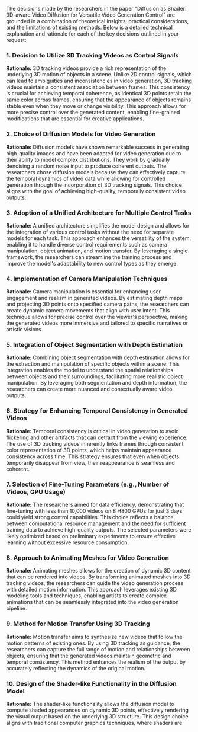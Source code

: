 The decisions made by the researchers in the paper "Diffusion as Shader: 3D-aware Video Diffusion for Versatile Video Generation Control" are grounded in a combination of theoretical insights, practical considerations, and the limitations of existing methods. Below is a detailed technical explanation and rationale for each of the key decisions outlined in your request:

### 1. Decision to Utilize 3D Tracking Videos as Control Signals
**Rationale:** 
3D tracking videos provide a rich representation of the underlying 3D motion of objects in a scene. Unlike 2D control signals, which can lead to ambiguities and inconsistencies in video generation, 3D tracking videos maintain a consistent association between frames. This consistency is crucial for achieving temporal coherence, as identical 3D points retain the same color across frames, ensuring that the appearance of objects remains stable even when they move or change visibility. This approach allows for more precise control over the generated content, enabling fine-grained modifications that are essential for creative applications.

### 2. Choice of Diffusion Models for Video Generation
**Rationale:** 
Diffusion models have shown remarkable success in generating high-quality images and have been adapted for video generation due to their ability to model complex distributions. They work by gradually denoising a random noise input to produce coherent outputs. The researchers chose diffusion models because they can effectively capture the temporal dynamics of video data while allowing for controlled generation through the incorporation of 3D tracking signals. This choice aligns with the goal of achieving high-quality, temporally consistent video outputs.

### 3. Adoption of a Unified Architecture for Multiple Control Tasks
**Rationale:** 
A unified architecture simplifies the model design and allows for the integration of various control tasks without the need for separate models for each task. This approach enhances the versatility of the system, enabling it to handle diverse control requirements such as camera manipulation, object animation, and motion transfer. By leveraging a single framework, the researchers can streamline the training process and improve the model's adaptability to new control types as they emerge.

### 4. Implementation of Camera Manipulation Techniques
**Rationale:** 
Camera manipulation is essential for enhancing user engagement and realism in generated videos. By estimating depth maps and projecting 3D points onto specified camera paths, the researchers can create dynamic camera movements that align with user intent. This technique allows for precise control over the viewer's perspective, making the generated videos more immersive and tailored to specific narratives or artistic visions.

### 5. Integration of Object Segmentation with Depth Estimation
**Rationale:** 
Combining object segmentation with depth estimation allows for the extraction and manipulation of specific objects within a scene. This integration enables the model to understand the spatial relationships between objects and their surroundings, facilitating more realistic object manipulation. By leveraging both segmentation and depth information, the researchers can create more nuanced and contextually aware video outputs.

### 6. Strategy for Enhancing Temporal Consistency in Generated Videos
**Rationale:** 
Temporal consistency is critical in video generation to avoid flickering and other artifacts that can detract from the viewing experience. The use of 3D tracking videos inherently links frames through consistent color representation of 3D points, which helps maintain appearance consistency across time. This strategy ensures that even when objects temporarily disappear from view, their reappearance is seamless and coherent.

### 7. Selection of Fine-Tuning Parameters (e.g., Number of Videos, GPU Usage)
**Rationale:** 
The researchers aimed for data efficiency, demonstrating that fine-tuning with less than 10,000 videos on 8 H800 GPUs for just 3 days could yield strong control capabilities. This choice reflects a balance between computational resource management and the need for sufficient training data to achieve high-quality outputs. The selected parameters were likely optimized based on preliminary experiments to ensure effective learning without excessive resource consumption.

### 8. Approach to Animating Meshes for Video Generation
**Rationale:** 
Animating meshes allows for the creation of dynamic 3D content that can be rendered into videos. By transforming animated meshes into 3D tracking videos, the researchers can guide the video generation process with detailed motion information. This approach leverages existing 3D modeling tools and techniques, enabling artists to create complex animations that can be seamlessly integrated into the video generation pipeline.

### 9. Method for Motion Transfer Using 3D Tracking
**Rationale:** 
Motion transfer aims to synthesize new videos that follow the motion patterns of existing ones. By using 3D tracking as guidance, the researchers can capture the full range of motion and relationships between objects, ensuring that the generated videos maintain geometric and temporal consistency. This method enhances the realism of the output by accurately reflecting the dynamics of the original motion.

### 10. Design of the Shader-like Functionality in the Diffusion Model
**Rationale:** 
The shader-like functionality allows the diffusion model to compute shaded appearances on dynamic 3D points, effectively rendering the visual output based on the underlying 3D structure. This design choice aligns with traditional computer graphics techniques, where shaders are
